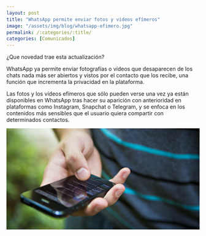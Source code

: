 ```yaml
---
layout: post
title: "WhatsApp permite enviar fotos y videos efímeros"
image: "/assets/img/blog/whatsapp-efimero.jpg"
permalink: /:categories/:title/
categories: [Comunicados]
---
```


¿Que novedad trae esta actualización?



WhatsApp ya permite enviar fotografías o vídeos que desaparecen de los chats nada más ser abiertos y vistos por el contacto que los recibe, una función que incrementa la privacidad en la plataforma.

Las fotos y los vídeos efímeros que sólo pueden verse una vez ya están disponibles en WhatsApp tras hacer su aparición con anterioridad en plataformas como Instagram, Snapchat o Telegram, y se enfoca en los contenidos más sensibles que el usuario quiera compartir con determinados contactos.

<img src="/assets/img/blog/whatsapp-efimero.jpg" class="img-fluid" alt="WhatsApp Efímero">